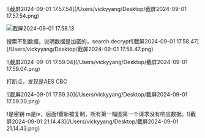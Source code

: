 ![截屏2024-09-01 17.57.54](/Users/vickyyang/Desktop/截屏2024-09-01 17.57.54.png)

<img alt="截屏2024-09-01 17.58.13" src="/Users/vickyyang/Desktop/截屏2024-09-01 17.58.13.png"/>

搜索不到数据，说明数据是加密的，search decrypt![截屏2024-09-01 17.58.47](/Users/vickyyang/Desktop/截屏2024-09-01 17.58.47.png)

![截屏2024-09-01 17.59.04](/Users/vickyyang/Desktop/截屏2024-09-01 17.59.04.png)

打断点，发现是AES CBC

![截屏2024-09-01 17.59.30](/Users/vickyyang/Desktop/截屏2024-09-01 17.59.30.png)

f是密钥 m是iv，后面f重新被复制，所有第一幅图第一个请求没有响应数据。![截屏2024-09-01 21.14.43](/Users/vickyyang/Desktop/截屏2024-09-01 21.14.43.png)